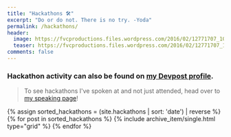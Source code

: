 ```yaml
---
title: "Hackathons 🛠"
excerpt: "Do or do not. There is no try. -Yoda"
permalink: /hackathons/
header:
  image: https://fvcproductions.files.wordpress.com/2016/02/12771707_1076383859078958_1519560316826557331_o.jpg
  teaser: https://fvcproductions.files.wordpress.com/2016/02/12771707_1076383859078958_1519560316826557331_o.jpg
comments: false
---
```


### Hackathon activity can also be found on [my Devpost profile](http://devpost.com/fvcproductions "Devpost").

> To see hackathons I've spoken at and not just attended, head over to [my speaking page](http://fvcproductions.com/services/speaking/ "Speaking")!

<div class="grid__wrapper">
    {% assign sorted_hackathons = (site.hackathons | sort: 'date') | reverse %}
    {% for post in sorted_hackathons %}
        {% include archive_item/single.html type="grid" %}
    {% endfor %}
</div>